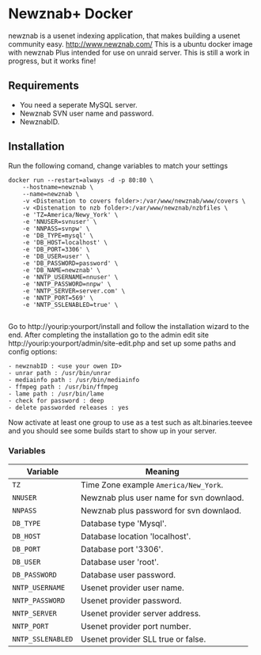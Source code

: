 # Newznab+ Docker

newznab is a usenet indexing application, that makes building a usenet community easy. http://www.newznab.com/
This is a ubuntu docker image with newznab Plus intended for use on unraid server. This is still a work in progress, but it works fine!

## Requirements
- You need a seperate MySQL server.
- Newznab SVN user name and password.
- NewznabID.

## Installation

Run the following comand, change variables to match your settings

```
docker run --restart=always -d -p 80:80 \
	--hostname=newznab \
	--name=newznab \
	-v <Distenation to covers folder>:/var/www/newznab/www/covers \
	-v <Distenation to nzb folder>:/var/www/newznab/nzbfiles \
	-e 'TZ=America/Newy_York' \
	-e 'NNUSER=svnuser' \
	-e 'NNPASS=svnpw' \
	-e 'DB_TYPE=mysql' \
	-e 'DB_HOST=localhost' \
	-e 'DB_PORT=3306' \
	-e 'DB_USER=user' \
	-e 'DB_PASSWORD=password' \
	-e 'DB_NAME=newznab' \
	-e 'NNTP_USERNAME=nnuser' \
	-e 'NNTP_PASSWORD=nnpw' \
	-e 'NNTP_SERVER=server.com' \
	-e 'NNTP_PORT=569' \
	-e 'NNTP_SSLENABLED=true' \
	
```
Go to http://yourip:yourport/install and follow the installation wizard to the end. After completing the installation go to the admin edit site http://yourip:yourport/admin/site-edit.php and set up some paths and config options:
	
```
- newznabID : <use your owen ID>
- unrar path : /usr/bin/unrar
- mediainfo path : /usr/bin/mediainfo
- ffmpeg path : /usr/bin/ffmpeg
- lame path : /usr/bin/lame
- check for password : deep
- delete passworded releases : yes
```
Now activate at least one group to use as a test such as alt.binaries.teevee and you should see some builds start to show up in your server.

### Variables

| Variable | Meaning |
| --- | --- |
| `TZ` | Time Zone example `America/New_York`. |
| `NNUSER` | Newznab plus user name for svn downlaod. |
| `NNPASS` | Newznab plus password for svn downlaod. |
| `DB_TYPE` | Database type 'Mysql'. |
| `DB_HOST` | Database location 'localhost'. |
| `DB_PORT` | Database port '3306'. |
| `DB_USER` | Database user 'root'. |
| `DB_PASSWORD` | Database user password.|
| `NNTP_USERNAME` | Usenet provider user name. |
| `NNTP_PASSWORD` | Usenet provider password. |
| `NNTP_SERVER` | Usenet provider server address. |
| `NNTP_PORT` | Usenet provider port number. |
| `NNTP_SSLENABLED` | Usenet provider SLL true or false. |


